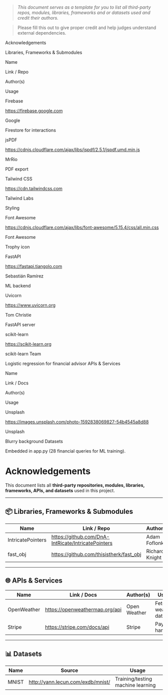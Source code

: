 > *This document serves as a template for you to list all third-party repos, modules, libraries, frameworks and or datasets used and credit their authors.*

> Please fill this out to give proper credit and help judges understand external dependencies.

Acknowledgements

Libraries, Frameworks & Submodules



Name



Link / Repo



Author(s)



Usage





Firebase



https://firebase.google.com



Google



Firestore for interactions





jsPDF



https://cdnjs.cloudflare.com/ajax/libs/jspdf/2.5.1/jspdf.umd.min.js



MrRio



PDF export





Tailwind CSS



https://cdn.tailwindcss.com



Tailwind Labs



Styling





Font Awesome



https://cdnjs.cloudflare.com/ajax/libs/font-awesome/5.15.4/css/all.min.css



Font Awesome



Trophy icon





FastAPI



https://fastapi.tiangolo.com



Sebastián Ramírez



ML backend





Uvicorn



https://www.uvicorn.org



Tom Christie



FastAPI server





scikit-learn



https://scikit-learn.org



scikit-learn Team



Logistic regression for financial advisor
 APIs & Services







Name



Link / Docs



Author(s)



Usage





Unsplash



https://images.unsplash.com/photo-1592838069827-54b4545a8d88



Unsplash



Blurry background
Datasets

Embedded in app.py (28 financial queries for ML training).

# Acknowledgements

This document lists all **third-party repositories, modules, libraries, frameworks, APIs, and datasets** used in this project.  

---

## 📦 Libraries, Frameworks & Submodules
| Name                 | Link / Repo                                           | Author(s)       | Usage                  |
|----------------------|-------------------------------------------------------|-----------------|------------------------|
| IntricatePointers    | https://github.com/DnA-IntRicate/IntricatePointers    | Adam Foflonker  | Memory management      |
| fast_obj             | https://github.com/thisistherk/fast_obj               | Richard Knight  | Parsing OBJ files      |

---

## 🌐 APIs & Services
| Name          | Link / Docs                        | Author(s)      | Usage                             |
|---------------|------------------------------------|----------------|-----------------------------------|
| OpenWeather   | https://openweathermap.org/api     | Open Weather   | Fetching weather data             |
| Stripe        | https://stripe.com/docs/api        | Stripe         | Payment handling                  |

---

## 📊 Datasets
| Name          | Source                              | Usage                             |
|---------------|-------------------------------------|-----------------------------------|
| MNIST         | http://yann.lecun.com/exdb/mnist/   | Training/testing machine learning |
